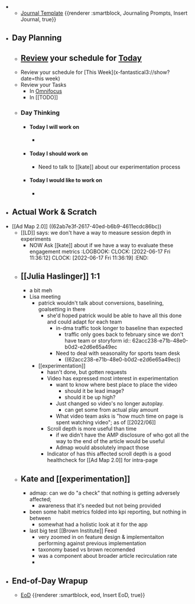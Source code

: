 -
	- [Journal Template](((62a73923-0d4c-4e1c-a939-7fd90622dd86))) {{renderer :smartblock, Journaling Prompts, Insert Journal, true}}
- ## Day Planning
	- [Review](((62a89da8-158e-4a7a-a23d-f866fb3100a9))) your schedule for [Today](x-fantastical3://show?date=[[2022/06/17]])
		-
	- Review your schedule for [This Week](x-fantastical3://show?date=this week)
	- Review your Tasks
		- In [Omnifocus](omnifocus:///forecast)
		- In [[TODO]]
	- ### Day Thinking
		- #### Today I will work on
			-
		- #### Today I should work on
			- Need to talk to [[kate]] about our experimentation process
		- #### Today I would like to work on
			-
- ## Actual Work & Scratch
- [[Ad Map 2.0]] ((62ab7e3f-2617-40ed-b6b9-4611ecdc86bc))
	- [[LD]] says: we don't have a way to measure session depth in experiments
		- NOW Ask [[kate]] about if we have a way to evaluate these engagement metrics
		  :LOGBOOK:
		  CLOCK: [2022-06-17 Fri 11:36:12]
		  CLOCK: [2022-06-17 Fri 11:36:19]
		  :END:
	- ## [[Julia Haslinger]] 1:1
		- a bit meh
		- Lisa meeting
			- patrick wouldn't talk about conversions, baselining, goalsetting in there
				- she'd hoped patrick would be able to have all this done and could adapt for each team
					- in-dma traffic took longer to baseline than expected
						- traffic only goes back to february since we don't have team or storyform
						  id:: 62acc238-e71b-48e0-b0d2-e2d6e65a49ec
					- Need to deal with seasonality for sports team desk
						- ((62acc238-e71b-48e0-b0d2-e2d6e65a49ec))
			- [[experimentation]]
				- hasn't done, but gotten requests
				- Video has expressed most interest in experimentation
					- want to know where best place to place the video
						- should it be lead image?
						- should it be up high?
					- Just changed so video's no longer autoplay.
						- can get some from actual play amount
					- What video team asks is "how much time on page is spent watching video"; as of [[2022/06]]
				- Scroll depth is more useful than time
					- if we didn't have the AMP disclosure of who got all the way to the end of the article would be useful
					- Admap would absolutely impact those
				- Indicator of has this affected scroll depth is a good healthcheck for [[Ad Map 2.0]] for intra-page
	- ## Kate and [[experimentation]]
		- admap: can we do "a check" that nothing is getting adversely affected;
			- awareness that it's needed but not being provided
		- been some habit metrics folded into kpi reporting, but nothing in between
			- somewhat had a holistic look at it for the app
		- last big test [[Brown Institute]] Feed
			- very zoomed in on feature design & implementaiton performing against previous implementation
			- taxonomy based vs brown recomended
			- was a component about broader article recirculation rate
			-
- ## End-of-Day Wrapup
	- [EoD](((62a8f8a3-8e3a-4933-a94d-35cf93d8efe9))) {{renderer :smartblock, eod, Insert EoD, true}}